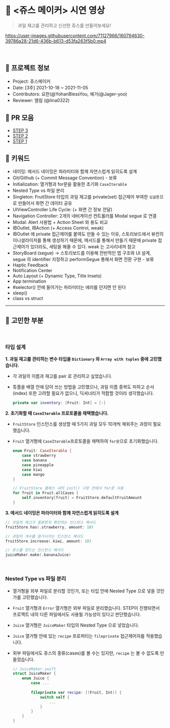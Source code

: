 # 📱 <쥬스 메이커> 시연 영상

> 과일 재고를 관리하고 신선한 쥬스를 만들어보세요!

https://user-images.githubusercontent.com/71127966/160794630-39786a28-21d6-436b-b613-d53fa263f5b0.mp4

<br>

## 📝 프로젝트 정보

- Project: 쥬스메이커
- Date: [3주] 2021-10-18 ~ 2021-11-05
- Contributors: 요한(@YohanBlessYou, 예거(@Jager-yoo)
- Reviewer: 엘림 (@lina0322)

## 💎 PR 모음

- [STEP 3](https://github.com/yagom-academy/ios-juice-maker/pull/137)
- [STEP 2](https://github.com/yagom-academy/ios-juice-maker/pull/122)
- [STEP 1](https://github.com/yagom-academy/ios-juice-maker/pull/109)

## 🔑 키워드

- 네이밍: 메서드 네이밍은 파라미터와 함께 자연스럽게 읽히도록 설계
- Git/Github (+ Commit Message Convention) - 보류
- Initialization: 열거형과 for문을 활용한 초기화 `CaseIterable`
- Nested Type vs 파일 분리
- Singleton: FruitStore 타입의 과일 재고를 private(set) 접근제어 부여한 `싱글톤`으로 만들어서 화면 간 데이터 공유
- UIViewController Life Cycle: (+ 화면 간 정보 전달)
- Navigation Controller: 2개의 네비게이션 컨트롤러를 Modal segue 로 연결
- Modal: Alert 사용법 + Action Sheet 와 용도 비교
- IBOutlet, IBAction (+ Access Control, weak)
- IBOutlet 에 private 접근제어를 붙여도 만들 수 있는 이유, 스토리보드에서 뷰컨의 이니셜라이저를 통해 생성하기 때문에, 메서드를 통해서 만들기 때문에 private 접근제어가 있더라도, 세팅을 해줄 수 있다. weak 는 고사리네꺼 참고
- StoryBoard (segue) -> 스토리보드를 이용해 전반적인 앱 구조와 UI 설계, segue 의 identifier 지정하고 performSegue 통해서 화면 전환 구현 - 보류
- Haptic Feedback
- Notification Center
- Auto Layout (+ Dynamic Type, Title Insets)
- App termination
- #selector() 안에 들어가는 파라미터는 에러를 던지면 안 된다
- sleep()
- class vs struct

---

## 🤔 고민한 부분
<br>

### 타입 설계

**1. 과일 재고를 관리하는 변수 타입을 `Dictionary` 와 `Array with tuples` 중에 고민했습니다.**
- 각 과일의 이름과 재고를 pair 로 관리하고 싶었습니다.

- 튜플을 배열 안에 담아 쓰는 방법을 고민했으나, 과일 이름 중복도 피하고 순서(index) 또한 고려할 필요가 없으니, 딕셔너리가 적합할 것이라 생각했습니다.

    ```swift
    private var inventory: [Fruit: Int] = [:]
    ```
    


**2. 초기화할 때 `CaseIterable` 프로토콜을 채택했습니다.**

- `FruitStore` 인스턴스를 생성할 때 5가지 과일 모두 10개씩 채워주는 과정이 필요했습니다.

- `Fruit` 열거형에 `CaseIterable`프로토콜을 채택하여 `for문`으로 초기화했습니다.

    ```swift
    enum Fruit: CaseIterable {
        case strawberry
        case banana
        case pineapple
        case kiwi
        case mango
    }

    // FruitStore 클래스 내의 init() 구문 안에서 for문 사용
    for fruit in Fruit.allCases {
        self.inventory[fruit] = FruitStore.defaultFruitAmount
    }
    ```
  


**3. 메서드 네이밍은 파라미터와 함께 자연스럽게 읽히도록 설계**

```swift
// 과일의 재고가 충분한지 확인하는 인스턴스 메서드
fruitStore.has(.strawberry, amount: 10)

// 과일의 개수를 증가시키는 인스턴스 메서드
fruitStore.increase(.kiwi, amount: 10)

// 쥬스를 만드는 인스턴스 메서드
juiceMaker.make(.bananaJuice)
```

<br>

### Nested Type vs 파일 분리


- 열거형을 외부 파일로 분리할 것인가, 또는 타입 안에 Nested Type 으로 넣을 것인가를 고민했습니다.

- `Fruit` 열거형과 `Error` 열거형은 외부 파일로 분리했습니다. STEP이 진행되면서 프로젝트 내의 다른 파일에서도 사용될 가능성이 있다고 판단했습니다.

- `Juice` 열거형은 `JuiceMaker` 타입의 Nested Type 으로 넣었습니다.

- `Juice` 열거형 안에 있는 `recipe` 프로퍼티는 `fileprivate` 접근제어자를 적용했습니다.

- 외부 파일에서도 쥬스의 종류(cases)를 볼 수는 있지만, `recipe` 는 볼 수 없도록 만들었습니다.

    ```swift
    // JuiceMaker.swift
    struct JuiceMaker {
        enum Juice {
            case ...
            
            fileprivate var recipe: [(Fruit, Int)] {
                switch self {
                    ...
                }
            }
        }
    }
    ```
    
<br>
